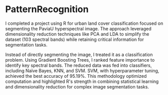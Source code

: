 # PatternRecognition
I completed a project using R for urban land cover classification focused on segmenting the PaviaU hyperspectral image. The approach leveraged dimensionality reduction techniques like PCA and LDA to simplify the dataset (103 spectral bands) while retaining critical information for segmentation tasks.

Instead of directly segmenting the image, I treated it as a classification problem. Using Gradient Boosting Trees, I ranked feature importance to identify key spectral bands. The reduced data was fed into classifiers, including Naïve Bayes, KNN, and SVM. SVM, with hyperparameter tuning, achieved the best accuracy of 95.19%. This methodology optimized computation and highlighted R's strength in combining statistical learning and dimensionality reduction for complex image segmentation tasks.
